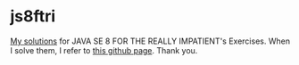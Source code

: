 js8ftri
=======
<a href="https://github.com/dukelab/js8ftri">My solutions</a> for JAVA SE 8 FOR THE REALLY IMPATIENT's Exercises.
When I solve them, I refer to <a href="https://github.com/galperin/Solutions-for-exercises-from-Java-SE-8-for-the-Really-Impatient-by-Horstmann">this github page</a>.
Thank you.
